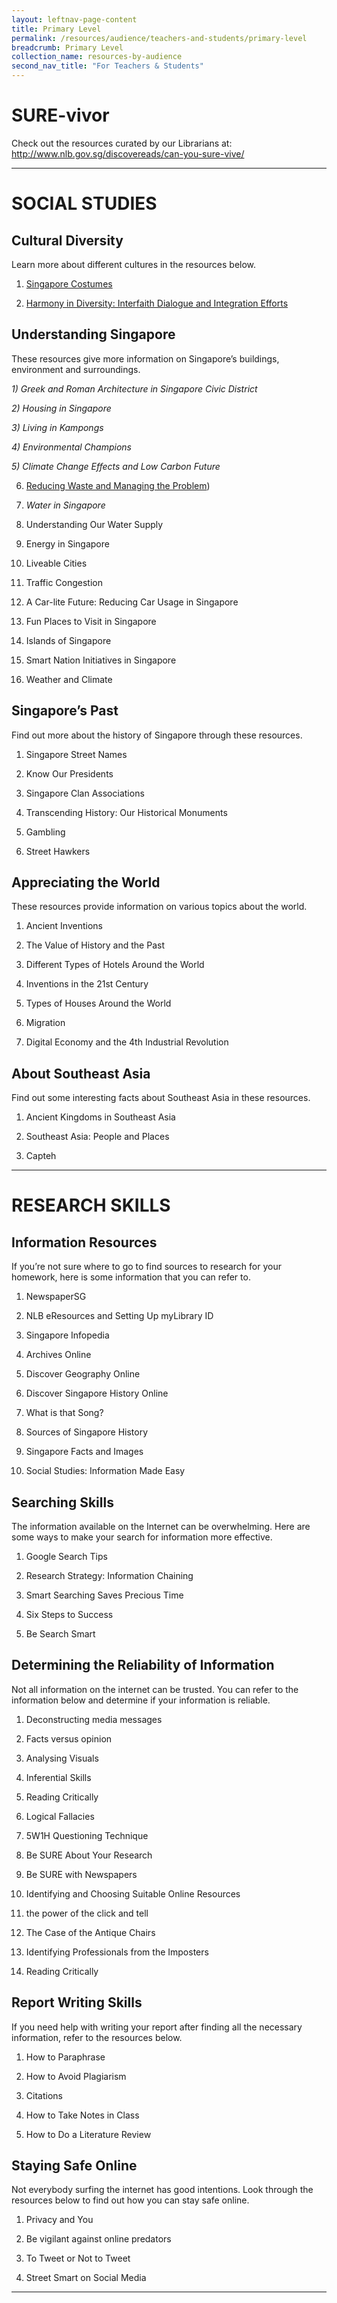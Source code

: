 ```yaml
---
layout: leftnav-page-content
title: Primary Level
permalink: /resources/audience/teachers-and-students/primary-level
breadcrumb: Primary Level
collection_name: resources-by-audience
second_nav_title: "For Teachers & Students"
---
```




# **SURE-vivor** 

Check out the resources curated by our Librarians at: http://www.nlb.gov.sg/discovereads/can-you-sure-vive/

<HR> 

# **SOCIAL STUDIES**



## **Cultural Diversity** 

Learn more about different cultures in the resources below. 

1)    [Singapore Costumes](/infographic/UPDATED19%20NLB_Infographic03_Costumes_FA.pdf
)

2)    [Harmony in Diversity: Interfaith Dialogue and Integration Efforts](/cheatsheet/NLB_Cheatsheet_Harmony_in_diversity_Jul2019.pdf) 

 

## **Understanding Singapore** 

These resources give more information on Singapore’s buildings, environment and surroundings. 

 

*1)    Greek and Roman Architecture in Singapore Civic District* 

*2)    Housing in Singapore* 

*3)    Living in Kampongs* 

*4)    Environmental Champions* 

*5)    Climate Change Effects and Low Carbon Future* 

6)    [Reducing Waste and Managing the Problem](/cheatsheet/NLB_Cheatsheet_Harmony_in_diversity_Jul2019.pdf)) 

7)    *Water in Singapore* 

8)    Understanding Our Water Supply 

9)    Energy in Singapore 

10)  Liveable Cities 

11)  Traffic Congestion 

12)  A Car-lite Future: Reducing Car Usage in Singapore 

13)  Fun Places to Visit in Singapore 

14)  Islands of Singapore 

15)  Smart Nation Initiatives in Singapore 

16)  Weather and Climate 

 

## **Singapore’s Past** 

Find out more about the history of Singapore through these resources. 

1)    Singapore Street Names 

2)    Know Our Presidents 

3)    Singapore Clan Associations 

4)    Transcending History: Our Historical Monuments 

5)    Gambling 

6)    Street Hawkers 

 

 

## **Appreciating the World** 

These resources provide information on various topics about the world. 

 1)    Ancient Inventions 

2)    The Value of History and the Past 

3)    Different Types of Hotels Around the World 

4)    Inventions in the 21st Century 

5)    Types of Houses Around the World 

6)    Migration 

7)    Digital Economy and the 4th Industrial Revolution 

 

## **About Southeast Asia** 

Find out some interesting facts about Southeast Asia in these resources. 

 1)    Ancient Kingdoms in Southeast Asia 

2)    Southeast Asia: People and Places 

3)    Capteh 

 

 <HR>

# **RESEARCH SKILLS**

## **Information Resources** 

If you’re not sure where to go to find sources to research for your homework, here is some information that you can refer to. 

1)    NewspaperSG

2)    NLB eResources and Setting Up myLibrary ID 

3)    Singapore Infopedia

4)    Archives Online

5)    Discover Geography Online

6)    Discover Singapore History Online

7)    What is that Song?

8)    Sources of Singapore History 

9)    Singapore Facts and Images

10)  Social Studies: Information Made Easy  

 

##  Searching Skills

The information available on the Internet can be overwhelming. Here are some ways to make your search for information more effective. 

1)    Google Search Tips

2)    Research Strategy: Information Chaining

3)    Smart Searching Saves Precious Time 

4)    Six Steps to Success 

5)    Be Search Smart 

 

 

## Determining the Reliability of Information

Not all information on the internet can be trusted. You can refer to the information below and determine if your information is reliable. 

1)    Deconstructing media messages

2)    Facts versus opinion

3)    Analysing Visuals 

4)    Inferential Skills 

5)    Reading Critically 

6)    Logical Fallacies 

7)    5W1H Questioning Technique

8)    Be SURE About Your Research 

9)    Be SURE with Newspapers 

10)  Identifying and Choosing Suitable Online Resources 

11)  the power of the click and tell

12)  The Case of the Antique Chairs 

13)  Identifying Professionals from the Imposters 

14)  Reading Critically

 

## Report Writing Skills 

If you need help with writing your report after finding all the necessary information, refer to the resources below. 

1)    How to Paraphrase 

2)    How to Avoid Plagiarism

3)    Citations 

4)    How to Take Notes in Class 

5)    How to Do a Literature Review 

 

## Staying Safe Online 

Not everybody surfing the internet has good intentions. Look through the resources below to find out how you can stay safe online. 

1)    Privacy and You

2)    Be vigilant against online predators

3)    To Tweet or Not to Tweet

4)    Street Smart on Social Media 

 

<HR>





